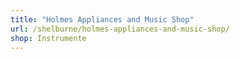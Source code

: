 ```yaml
---
title: "Holmes Appliances and Music Shop"
url: /shelburne/holmes-appliances-and-music-shop/
shop: Instrumente
---
```

